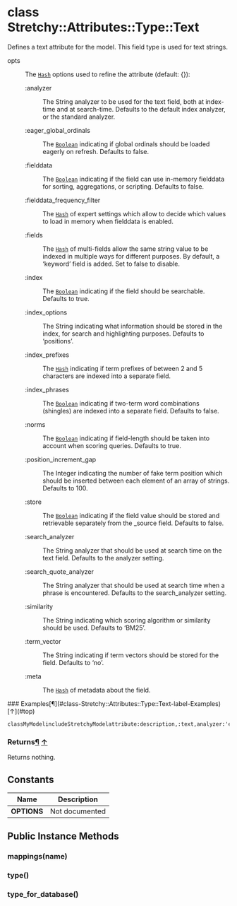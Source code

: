 # class Stretchy::Attributes::Type::Text [](#class-Stretchy::Attributes::Type::Text) [](#top)
Defines a text attribute for the model. This field type is used for text strings.

<dl class="rdoc-list note-list">
<dt>opts
</dt>
<dd>
<p>The <a href="Hash.html"><code>Hash</code></a> options used to refine the attribute (default: {}):</p>
<dl class="rdoc-list note-list">
<dt>:analyzer
</dt>
<dd>
<p>The String analyzer to be used for the text field, both at index-time and at search-time. Defaults to the default index analyzer, or the standard analyzer.</p>
</dd>
<dt>:eager_global_ordinals
</dt>
<dd>
<p>The <a href="Boolean.html"><code>Boolean</code></a> indicating if global ordinals should be loaded eagerly on refresh. Defaults to false.</p>
</dd>
<dt>:fielddata
</dt>
<dd>
<p>The <a href="Boolean.html"><code>Boolean</code></a> indicating if the field can use in-memory fielddata for sorting, aggregations, or scripting. Defaults to false.</p>
</dd>
<dt>:fielddata_frequency_filter
</dt>
<dd>
<p>The <a href="Hash.html"><code>Hash</code></a> of expert settings which allow to decide which values to load in memory when fielddata is enabled.</p>
</dd>
<dt>:fields
</dt>
<dd>
<p>The <a href="Hash.html"><code>Hash</code></a> of multi-fields allow the same string value to be indexed in multiple ways for different purposes. By default, a ‘keyword’ field is added. Set to false to disable.</p>
</dd>
<dt>:index
</dt>
<dd>
<p>The <a href="Boolean.html"><code>Boolean</code></a> indicating if the field should be searchable. Defaults to true.</p>
</dd>
<dt>:index_options
</dt>
<dd>
<p>The String indicating what information should be stored in the index, for search and highlighting purposes. Defaults to ‘positions’.</p>
</dd>
<dt>:index_prefixes
</dt>
<dd>
<p>The <a href="Hash.html"><code>Hash</code></a> indicating if term prefixes of between 2 and 5 characters are indexed into a separate field.</p>
</dd>
<dt>:index_phrases
</dt>
<dd>
<p>The <a href="Boolean.html"><code>Boolean</code></a> indicating if two-term word combinations (shingles) are indexed into a separate field. Defaults to false.</p>
</dd>
<dt>:norms
</dt>
<dd>
<p>The <a href="Boolean.html"><code>Boolean</code></a> indicating if field-length should be taken into account when scoring queries. Defaults to true.</p>
</dd>
<dt>:position_increment_gap
</dt>
<dd>
<p>The Integer indicating the number of fake term position which should be inserted between each element of an array of strings. Defaults to 100.</p>
</dd>
<dt>:store
</dt>
<dd>
<p>The <a href="Boolean.html"><code>Boolean</code></a> indicating if the field value should be stored and retrievable separately from the _source field. Defaults to false.</p>
</dd>
<dt>:search_analyzer
</dt>
<dd>
<p>The String analyzer that should be used at search time on the text field. Defaults to the analyzer setting.</p>
</dd>
<dt>:search_quote_analyzer
</dt>
<dd>
<p>The String analyzer that should be used at search time when a phrase is encountered. Defaults to the search_analyzer setting.</p>
</dd>
<dt>:similarity
</dt>
<dd>
<p>The String indicating which scoring algorithm or similarity should be used. Defaults to ‘BM25’.</p>
</dd>
<dt>:term_vector
</dt>
<dd>
<p>The String indicating if term vectors should be stored for the field. Defaults to ‘no’.</p>
</dd>
<dt>:meta
</dt>
<dd>
<p>The <a href="Hash.html"><code>Hash</code></a> of metadata about the field.</p>
</dd>
</dl>
</dd>
</dl>
### Examples[¶](#class-Stretchy::Attributes::Type::Text-label-Examples) [↑](#top)

```
classMyModelincludeStretchyModelattribute:description,:text,analyzer:'english'end
```

### Returns[¶](#class-Stretchy::Attributes::Type::Text-label-Returns) [↑](#top)

Returns nothing.

 ## Constants
 | Name | Description |
 | ---- | ----------- |
 | **OPTIONS[](#OPTIONS)** | Not documented |
 ## Public Instance Methods
 ### mappings(name) [](#method-i-mappings)
 ### type() [](#method-i-type)
 ### type_for_database() [](#method-i-type_for_database)
 